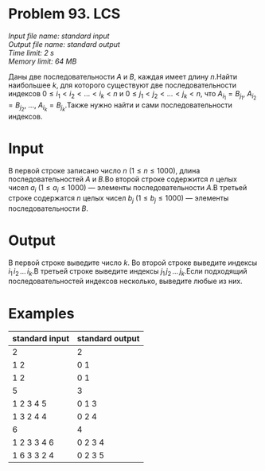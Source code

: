 # Problem 93. LCS
    
*Input file name: standard input\
Output file name: standard output\
Time limit: 2 s\
Memory limit: 64 MB*
        
Даны две последовательности $A$ и $B$, каждая имеет длину $n$.Найти наибольшее $k$, для которого существуют две последовательности индексов $0 \le i_1 < i_2 < \ldots < i_k < n$ и $0 \le j_1 < j_2 < \ldots < j_k < n$, что $A_{i_1} = B_{j_1}$, $A_{i_2} = B_{j_2}$, …, $A_{i_k} = B_{j_k}$.Также нужно найти и сами последовательности индексов.

# Input

В первой строке записано число $n$ ($1 \le n \le 1000$), длина последовательностей $A$ и $B$.Во второй строке содержится $n$ целых чисел $a_i$ ($1 \le a_i \le 1000$) — элементы последовательности $A$.В третьей строке содержатся $n$ целых чисел $b_j$ ($1 \le b_j \le 1000$) — элементы последовательности $B$.

# Output

В первой строке выведите число $k$. Во второй строке выведите индексы $i_{1}\, i_{2}\, \ldots\, i_k$.В третьей строке выведите индексы $j_{1}\, j_{2}\, \ldots\, j_k$.Если подходящий последовательностей индексов несколько, выведите любые из них.

# Examples

|standard input|	standard output|
|------------------------------------------------|------------------------------------------------|
|2|2|
|1 2|0 1|
|1 2|0 1|
|5|3|
|1 2 3 4 5|0 1 3|
|1 3 2 4 4|0 2 4|
|6|4|
|1 2 3 3 4 6|0 2 3 4|
|1 6 3 3 2 4|0 2 3 5|
